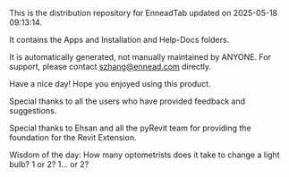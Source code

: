 This is the distribution repository for EnneadTab updated on 2025-05-18 09:13:14.

It contains the Apps and Installation and Help-Docs folders.

It is automatically generated, not manually maintained by ANYONE.
For support, please contact szhang@ennead.com directly.

Have a nice day! Hope you enjoyed using this product.

Special thanks to all the users who have provided feedback and suggestions.

Special thanks to Ehsan and all the pyRevit team for providing the foundation for the Revit Extension.



Wisdom of the day:
How many optometrists does it take to change a light bulb? 1 or 2? 1... or 2?
